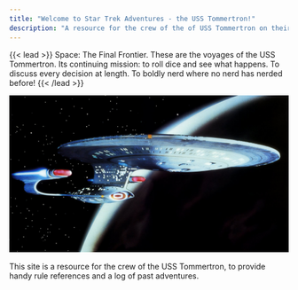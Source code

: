 ```yaml
---
title: "Welcome to Star Trek Adventures - the USS Tommertron!"
description: "A resource for the crew of the of USS Tommertron on their journeys."
---
```



{{< lead >}}
Space: The Final Frontier. These are the voyages of the USS Tommertron. Its continuing mission: to roll dice and see what happens. To discuss every decision at length. To boldly nerd where no nerd has nerded before!
{{< /lead >}}

![USS Tommertron](Enterprise-D.jpg)

This site is a resource for the crew of the USS Tommertron, to provide handy rule references and a log of past adventures.